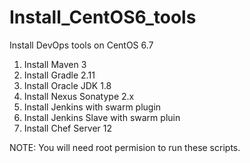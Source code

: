 # Install_CentOS6_tools
Install DevOps tools on CentOS 6.7

1. Install Maven 3
2. Install Gradle 2.11
3. Install Oracle JDK 1.8
4. Install Nexus Sonatype 2.x
5. Install Jenkins with swarm plugin
6. Install Jenkins Slave with swarm pluin
7. Install Chef Server 12

NOTE: You will need root permision to run these scripts.